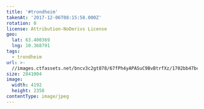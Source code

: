 ```yaml
---
title: '#trondheim'
takenAt: '2017-12-06T08:15:58.000Z'
rotation: 0
license: Attribution-NoDerivs License
geo:
  lat: 63.400369
  lng: 10.368791
tags:
  - trondheim
url: >-
  //images.ctfassets.net/bncv3c2gt878/67fPh4yAPASuC9BvBtrfXz/1702bb47bc507a4a1400932fc125f79b/trondheim_37981233635_o
size: 2841004
image:
  width: 4192
  height: 2358
contentType: image/jpeg
---
```


